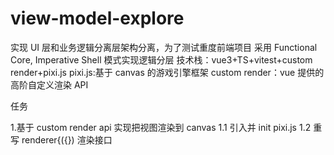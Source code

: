 # view-model-explore

实现 UI 层和业务逻辑分离层架构分离，为了测试重度前端项目
采用 Functional Core, Imperative Shell 模式实现逻辑分层
技术栈：vue3+TS+vitest+custom render+pixi.js
pixi.js:基于 canvas 的游戏引擎框架
custom render：vue 提供的高阶自定义渲染 API

任务

1.基于 custom render api 实现把视图渲染到 canvas
1.1 引入并 init pixi.js
1.2 重写 renderer{({}) 渲染接口
